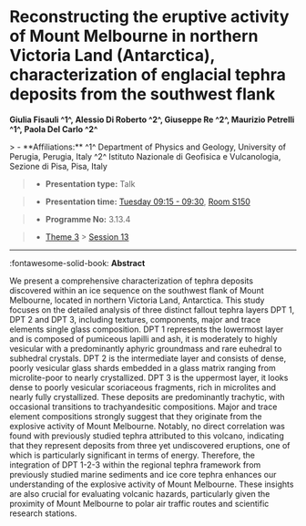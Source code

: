 # Reconstructing the eruptive activity of Mount Melbourne in northern Victoria Land (Antarctica), characterization of englacial tephra deposits from the southwest flank

**Giulia Fisauli ^1^, Alessio Di Roberto ^2^, Giuseppe Re ^2^, Maurizio Petrelli ^1^, Paola Del Carlo ^2^**

<!-- more -->> - **Affiliations:** ^1^ Department of Physics and Geology, University of Perugia, Perugia, Italy ^2^ Istituto Nazionale di Geofisica e Vulcanologia, Sezione di Pisa, Pisa, Italy 

> - **Presentation type:** Talk

> - **Presentation time:** [Tuesday 09:15 - 09:30](../sessions_comparison.md#__tabbed_2_1), [Room S150](../maps_venue.md#__tabbed_1_2)

> - **Programme No:** 3.13.4

> - [Theme 3](../theme3.md) > [Session 13](../sessions/session-3-13.md)

--- 

:fontawesome-solid-book: **Abstract**

We present a comprehensive characterization of tephra deposits discovered within an ice sequence on the southwest flank of Mount Melbourne, located in northern Victoria Land, Antarctica. This study focuses on the detailed analysis of three distinct fallout tephra layers DPT 1, DPT 2 and DPT 3, including textures, components, major and trace elements single glass composition. DPT 1 represents the lowermost layer and is composed of pumiceous lapilli and ash, it is moderately to highly vesicular with a predominantly aphyric groundmass and rare euhedral to subhedral crystals. DPT 2 is the intermediate layer and consists of dense, poorly vesicular glass shards embedded in a glass matrix ranging from microlite-poor to nearly crystallized. DPT 3 is the uppermost layer, it looks dense to poorly vesicular scoriaceous fragments, rich in microlites and nearly fully crystallized. These deposits are predominantly trachytic, with occasional transitions to trachyandesitic compositions. Major and trace element compositions strongly suggest that they originate from the explosive activity of Mount Melbourne. Notably, no direct correlation was found with previously studied tephra attributed to this volcano, indicating that they represent deposits from three yet undiscovered eruptions, one of which is particularly significant in terms of energy. Therefore, the integration of DPT 1-2-3 within the regional tephra framework from previously studied marine sediments and ice core tephra enhances our understanding of the explosive activity of Mount Melbourne. These insights are also crucial for evaluating volcanic hazards, particularly given the proximity of Mount Melbourne to polar air traffic routes and scientific research stations.


